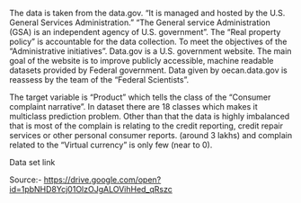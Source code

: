 The data is taken from the data.gov. “It is managed and hosted by the U.S. General Services Administration.”
“The General service Administration (GSA) is an independent agency of U.S. government”. The “Real property policy” is accountable for the data collection. 
To meet the objectives of the “Administrative initiatives”. Data.gov is a U.S. government website. The main goal of the website is to improve publicly accessible, machine readable datasets provided by Federal government. 
Data given by oecan.data.gov is reassess by the team of the “Federal Scientists”.

The target variable is “Product” which tells the class of the “Consumer complaint narrative”. In dataset there are 18 classes which makes it multiclass prediction problem. Other than that the data is highly imbalanced that is most of the complain is relating to the credit reporting, credit repair services or other personal consumer reports. (around 3 lakhs) and complain related to the “Virtual currency” is only few (near to 0).


Data set link

Source:-
<https://drive.google.com/open?id=1pbNHD8Ycj01OlzOJgALOVihHed_qRszc>

